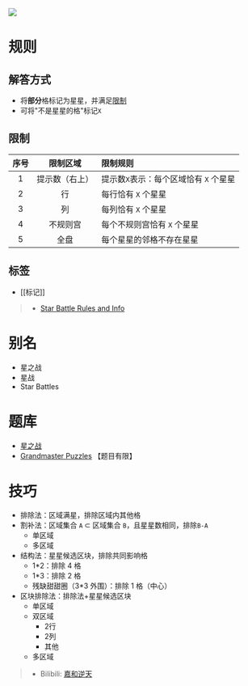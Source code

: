 ![](https://www.gmpuzzles.com/images/blog/GM-StarBattle-Ex.png)

# 规则

## 解答方式

- 将**部分**格标记为星星，并满足[限制](#限制)
- 可将"不是星星的格"标记`X`

## 限制

| 序号  |  限制区域   | 限制规则                    |
|:---:|:-------:|:------------------------|
|  1  | 提示数（右上） | 提示数`X`表示：每个区域恰有 `X` 个星星 |     
|  2  |    行    | 每行恰有 `X` 个星星            |     
|  3  |    列    | 每列恰有 `X` 个星星            |     
|  4  |  不规则宫   | 每个不规则宫恰有 `X` 个星星        |     
|  5  |   全盘    | 每个星星的邻格不存在星星            |     

## 标签

- [[标记]]

> - [Star Battle Rules and Info](https://www.gmpuzzles.com/blog/star-battle-rules-and-info/)

# 别名

- 星之战
- 星战
- Star Battles

# 题库

- [星之战](https://cn.puzzle-star-battle.com/)
- [Grandmaster Puzzles](https://www.gmpuzzles.com/blog/category/objectplacement/star-battle/) 【题目有限】

# 技巧

- 排除法：区域满星，排除区域内其他格
- 割补法：区域集合 `A` ⊂ 区域集合 `B`，且星星数相同，排除`B-A`
  - 单区域
  - 多区域
- 结构法：星星候选区块，排除共同影响格
  - 1*2：排除 4 格
  - 1*3：排除 2 格
  - 残缺甜甜圈（3*3 外围）：排除 1 格（中心）
- 区块排除法：排除法+星星候选区块
  - 单区域
  - 双区域
    - 2行
    - 2列
    - 其他
  - 多区域

> - Bilibili: [嘉和逆天](https://www.bilibili.com/read/cv15587434)
